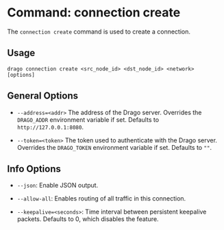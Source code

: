 # Command: connection create

The `connection create` command is used to create a connection.

## Usage

```
drago connection create <src_node_id> <dst_node_id> <network> [options]
```

## General Options

- `--address=<addr>`
    The address of the Drago server.
    Overrides the `DRAGO_ADDR` environment variable if set.
    Defaults to `http://127.0.0.1:8080`.

- `--token=<token>`
    The token used to authenticate with the Drago server.
    Overrides the `DRAGO_TOKEN` environment variable if set.
    Defaults to `""`.

## Info Options

- `--json`: Enable JSON output.

- `--allow-all`: Enables routing of all traffic in this connection.

- `--keepalive=<seconds>`: Time interval between persistent keepalive packets. Defaults to 0, which disables the feature.
